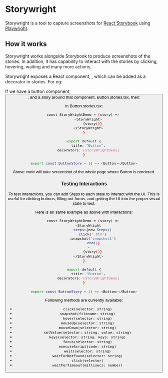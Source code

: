 # Storywright

Storywright is a tool to capture screenshots for [React Storybook](https://storybook.js.org/) using [Playwright](https://playwright.dev/). 

## How it works

Storywright works alongside Storybook to produce screenshots of the stories. In addition, it has capability to interact with the stories by clicking, hovering, waiting and many more actions.

Storywright exposes a React component, <StoryWright>, which can be added as a decorator in stories. For eg: 

If we have a button component, <Button />, and a story around that component, Button.stories.tsx, then:

In Button.stories.tsx:

```bash
const StoryWrightDemo = (story) => 
    <StoryWright>
        {story()}
    </StoryWright>
}

export default {
    title: "Button",
    decorators: [StoryWrightDemo]
}

export const ButtonStory = () => <Button></Button>
```

Above code will take screenshot of the whole page where Button is rendered.

### Testing Interactions
To test interactions, you can add Steps to each state to interact with the UI. This is useful for clicking buttons, filling out forms, and getting the UI into the proper visual state to test.

Here is an same example as above with interactions:

```bash
const StoryWrightDemo = (story) => 
    <StoryWright
        steps={new Steps()
        click('.btn')
        .snapshot('snapshot1')
        .end()}
    >
        {story()}
    </StoryWright>
}

export default {
    title: "Button",
    decorators: [StoryWrightDemo]
}

export const ButtonStory = () => <Button></Button>
```

Following methods are currently available:

- `click(selector: string)`
- `snapshot(filename: string)`
- `hover(selector: string)`
- `mouseUp(selector: string)`
- `mouseDown(selector: string)`
- `setValue(selector: string, value: string)`
- `keys(selector: string, keys: string)`
- `focus(selector: string)`
- `executeScript(code: string)`
- `wait(selector: string)`
- `waitForNotFound(selector: string)`
- `click(selector)`
- `waitForTimeout(millisecs: number)`



